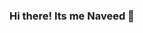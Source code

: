 ### Hi there! Its me Naveed  👋 
<!--
**Naveed-kaimkhani/Naveed-Kaimkhani** is a ✨ _special_ ✨ repository because its `README.md` (this file) appears on your GitHub profile.

Here are some ideas to get you started:

- 🔭 I’m currently working on flutter:
- 🌱 I’m currently learning App development: 
- 👯 I’m looking to collaborate on GDSC: 
- 💬 Ask me about Cpp-java-Flutter or any coding related stuff: 
- I’m looking for help to learn about new technologies.
- 📫 How to reach me: insta- @naveed_kk. Linkedin- @Naveed_Kaimkhan.
⚡ Fun fact: A fitness freak.
-->
